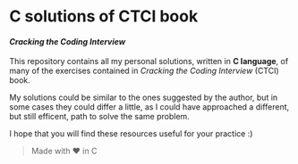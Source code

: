 # C solutions of CTCI book
#### _Cracking the Coding Interview_

This repository contains all my personal solutions, written in **C language**, of many of the exercises contained in _Cracking the Coding Interview_ (CTCI) book.

My solutions could be similar to the ones suggested by the author, but in some cases they could differ a little, as I could have approached a different, but still efficent, path to solve the same problem.

I hope that you will find these resources useful for your practice :)

> Made with ❤️ in C
